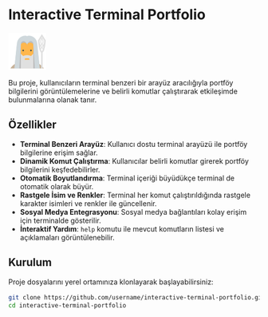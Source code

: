 # Interactive Terminal Portfolio

![Gandalf](gandalf.png)

Bu proje, kullanıcıların terminal benzeri bir arayüz aracılığıyla portföy bilgilerini görüntülemelerine ve belirli komutlar çalıştırarak etkileşimde bulunmalarına olanak tanır.

## Özellikler

- **Terminal Benzeri Arayüz**: Kullanıcı dostu terminal arayüzü ile portföy bilgilerine erişim sağlar.
- **Dinamik Komut Çalıştırma**: Kullanıcılar belirli komutlar girerek portföy bilgilerini keşfedebilirler.
- **Otomatik Boyutlandırma**: Terminal içeriği büyüdükçe terminal de otomatik olarak büyür.
- **Rastgele İsim ve Renkler**: Terminal her komut çalıştırıldığında rastgele karakter isimleri ve renkler ile güncellenir.
- **Sosyal Medya Entegrasyonu**: Sosyal medya bağlantıları kolay erişim için terminalde gösterilir.
- **İnteraktif Yardım**: `help` komutu ile mevcut komutların listesi ve açıklamaları görüntülenebilir.

## Kurulum

Proje dosyalarını yerel ortamınıza klonlayarak başlayabilirsiniz:

```bash
git clone https://github.com/username/interactive-terminal-portfolio.git
cd interactive-terminal-portfolio